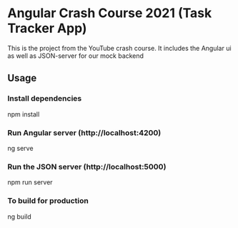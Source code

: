 # Angular Crash Course 2021 (Task Tracker App)

This is the project from the YouTube crash course. It includes the Angular ui as well as JSON-server for our mock backend

## Usage

### Install dependencies 
npm install

### Run Angular server (http://localhost:4200)
ng serve

### Run the JSON server (http://localhost:5000)
npm run server

### To build for production
ng build



